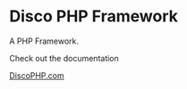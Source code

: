 Disco PHP Framework
==============


<p>A PHP Framework.</p>

<p>Check out the documentation</p>

<a href='http://discophp.com'>DiscoPHP.com</a>
